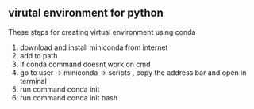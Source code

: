 ## virutal environment for python
These steps for creating virtual environment using conda
1. download and install miniconda from internet
2. add to path
3. if conda command doesnt work on cmd
4. go to user -> miniconda -> scripts , copy the address bar and open in terminal
5. run command conda init
6. run command conda init bash
